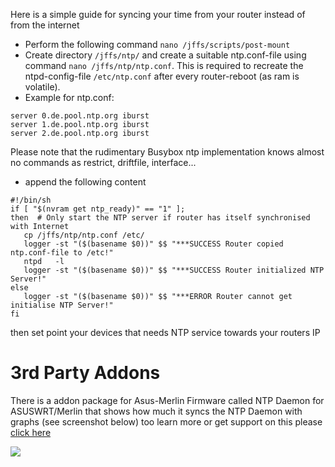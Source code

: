 Here is a simple guide for syncing your time from your router instead of from the internet

* Perform the following command `nano /jffs/scripts/post-mount`
* Create directory `/jffs/ntp/` and create a suitable ntp.conf-file using command `nano /jffs/ntp/ntp.conf`. 
This is required to recreate the ntpd-config-file `/etc/ntp.conf` after every router-reboot (as ram is volatile).
* Example for ntp.conf:
```
server 0.de.pool.ntp.org iburst
server 1.de.pool.ntp.org iburst
server 2.de.pool.ntp.org iburst
```
Please note that the rudimentary Busybox ntp implementation knows almost no commands as restrict, driftfile, interface...
* append the following content

```
#!/bin/sh
if [ "$(nvram get ntp_ready)" == "1" ];
then  # Only start the NTP server if router has itself synchronised with Internet
   cp /jffs/ntp/ntp.conf /etc/
   logger -st "($(basename $0))" $$ "***SUCCESS Router copied ntp.conf-file to /etc!"
   ntpd   -l
   logger -st "($(basename $0))" $$ "***SUCCESS Router initialized NTP Server!"
else
   logger -st "($(basename $0))" $$ "***ERROR Router cannot get initialise NTP Server!"
fi
```

then set point your devices that needs NTP service towards your routers IP

# 3rd Party Addons

There is a addon package for Asus-Merlin Firmware called NTP Daemon for ASUSWRT/Merlin that shows how much it syncs the NTP Daemon with graphs (see screenshot below) too learn more or get support on this please [click here](https://www.snbforums.com/threads/ntp-daemon-for-asuswrt-merlin.28041/)

![](http://oi67.tinypic.com/x39xd1.jpg)